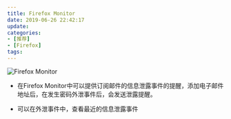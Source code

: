 ```yaml
---
title: Firefox Monitor
date: 2019-06-26 22:42:17
update:
categories:
- [推荐]
- [Firefox]
tags:
---
```


![Firefox Monitor](https://cos5-1255991898.cos.ap-chongqing.myqcloud.com/tk/%E5%BE%AE%E4%BF%A1%E6%88%AA%E5%9B%BE_20190626225922.png)

- 在Firefox Monitor中可以提供订阅邮件的信息泄露事件的提醒，添加电子邮件地址后，在发生密码外泄事件后，会发送泄露提醒。

- 可以在外泄事件中，查看最近的信息泄露事件
